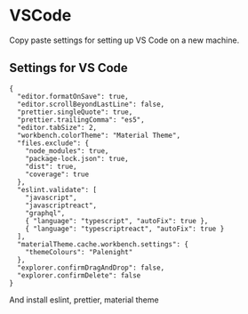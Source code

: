 # VSCode

Copy paste settings for setting up VS Code on a new machine.

## Settings for VS Code

```
{
  "editor.formatOnSave": true,
  "editor.scrollBeyondLastLine": false,
  "prettier.singleQuote": true,
  "prettier.trailingComma": "es5",
  "editor.tabSize": 2,
  "workbench.colorTheme": "Material Theme",
  "files.exclude": {
    "node_modules": true,
    "package-lock.json": true,
    "dist": true,
    "coverage": true
  },
  "eslint.validate": [
    "javascript",
    "javascriptreact",
    "graphql",
    { "language": "typescript", "autoFix": true },
    { "language": "typescriptreact", "autoFix": true }
  ],
  "materialTheme.cache.workbench.settings": {
    "themeColours": "Palenight"
  },
  "explorer.confirmDragAndDrop": false,
  "explorer.confirmDelete": false
}
```

And install eslint, prettier, material theme
